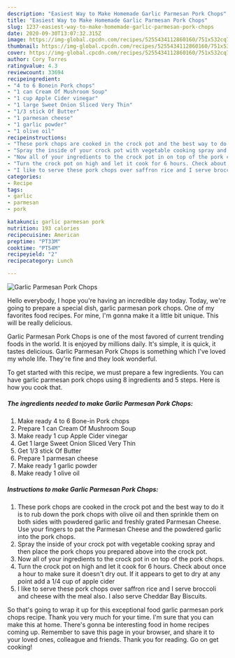 ```yaml
---
description: "Easiest Way to Make Homemade Garlic Parmesan Pork Chops"
title: "Easiest Way to Make Homemade Garlic Parmesan Pork Chops"
slug: 1237-easiest-way-to-make-homemade-garlic-parmesan-pork-chops
date: 2020-09-30T13:07:32.315Z
image: https://img-global.cpcdn.com/recipes/5255434112860160/751x532cq70/garlic-parmesan-pork-chops-recipe-main-photo.jpg
thumbnail: https://img-global.cpcdn.com/recipes/5255434112860160/751x532cq70/garlic-parmesan-pork-chops-recipe-main-photo.jpg
cover: https://img-global.cpcdn.com/recipes/5255434112860160/751x532cq70/garlic-parmesan-pork-chops-recipe-main-photo.jpg
author: Cory Torres
ratingvalue: 4.3
reviewcount: 33694
recipeingredient:
- "4 to 6 Bonein Pork chops"
- "1 can Cream Of Mushroom Soup"
- "1 cup Apple Cider vinegar"
- "1 large Sweet Onion Sliced Very Thin"
- "1/3 stick Of Butter"
- "1 parmesan cheese"
- "1 garlic powder"
- "1 olive oil"
recipeinstructions:
- "These pork chops are cooked in the crock pot and the best way to do it is to rub down the pork chops with olive oil and then sprinkle them on both sides with powdered garlic and freshly grated Parmesan Cheese. Use your fingers to pat the Parmesan Cheese and the powdered garlic into the pork chops."
- "Spray the inside of your crock pot with vegetable cooking spray and then place the pork chops you prepared above into the crock pot."
- "Now all of your ingredients to the crock pot in on top of the pork chops."
- "Turn the crock pot on high and let it cook for 6 hours. Check about once a hour to make sure it doesn&#39;t dry out. If it appears to get to dry at any point add a 1/4 cup of apple cider"
- "I like to serve these pork chops over saffron rice and I serve broccoli and cheese with the meal also. I also serve Cheddar Bay Biscuits."
categories:
- Recipe
tags:
- garlic
- parmesan
- pork

katakunci: garlic parmesan pork 
nutrition: 193 calories
recipecuisine: American
preptime: "PT33M"
cooktime: "PT54M"
recipeyield: "2"
recipecategory: Lunch

---
```



![Garlic Parmesan Pork Chops](https://img-global.cpcdn.com/recipes/5255434112860160/751x532cq70/garlic-parmesan-pork-chops-recipe-main-photo.jpg)

Hello everybody, I hope you're having an incredible day today. Today, we're going to prepare a special dish, garlic parmesan pork chops. One of my favorites food recipes. For mine, I'm gonna make it a little bit unique. This will be really delicious.



Garlic Parmesan Pork Chops is one of the most favored of current trending foods in the world. It is enjoyed by millions daily. It's simple, it is quick, it tastes delicious. Garlic Parmesan Pork Chops is something which I've loved my whole life. They're fine and they look wonderful.


To get started with this recipe, we must prepare a few ingredients. You can have garlic parmesan pork chops using 8 ingredients and 5 steps. Here is how you cook that.

<!--inarticleads1-->

##### The ingredients needed to make Garlic Parmesan Pork Chops:

1. Make ready 4 to 6 Bone-in Pork chops
1. Prepare 1 can Cream Of Mushroom Soup
1. Make ready 1 cup Apple Cider vinegar
1. Get 1 large Sweet Onion Sliced Very Thin
1. Get 1/3 stick Of Butter
1. Prepare 1 parmesan cheese
1. Make ready 1 garlic powder
1. Make ready 1 olive oil




<!--inarticleads2-->

##### Instructions to make Garlic Parmesan Pork Chops:

1. These pork chops are cooked in the crock pot and the best way to do it is to rub down the pork chops with olive oil and then sprinkle them on both sides with powdered garlic and freshly grated Parmesan Cheese. Use your fingers to pat the Parmesan Cheese and the powdered garlic into the pork chops.
1. Spray the inside of your crock pot with vegetable cooking spray and then place the pork chops you prepared above into the crock pot.
1. Now all of your ingredients to the crock pot in on top of the pork chops.
1. Turn the crock pot on high and let it cook for 6 hours. Check about once a hour to make sure it doesn&#39;t dry out. If it appears to get to dry at any point add a 1/4 cup of apple cider
1. I like to serve these pork chops over saffron rice and I serve broccoli and cheese with the meal also. I also serve Cheddar Bay Biscuits.




So that's going to wrap it up for this exceptional food garlic parmesan pork chops recipe. Thank you very much for your time. I'm sure that you can make this at home. There's gonna be interesting food in home recipes coming up. Remember to save this page in your browser, and share it to your loved ones, colleague and friends. Thank you for reading. Go on get cooking!
